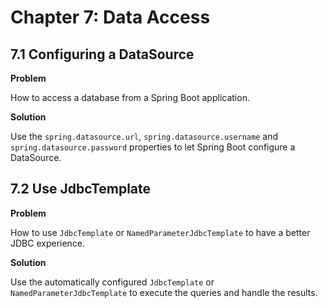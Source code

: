 # Chapter 7: Data Access

## 7.1 Configuring a DataSource

**Problem**

How to access a database from a Spring Boot application.

**Solution**

Use the `spring.datasource.url`, `spring.datasource.username` and `spring.datasource.password` properties to let Spring Boot configure a DataSource.

## 7.2 Use JdbcTemplate

**Problem**

How to use `JdbcTemplate` or `NamedParameterJdbcTemplate` to have a better JDBC experience.

**Solution**

Use the automatically configured `JdbcTemplate` or `NamedParameterJdbcTemplate` to execute the queries and handle the results.
